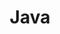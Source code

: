 ---
title: "Java"
permalink: /categories/Java/
layout: category
author_profile: true
taxonomy: Java
---